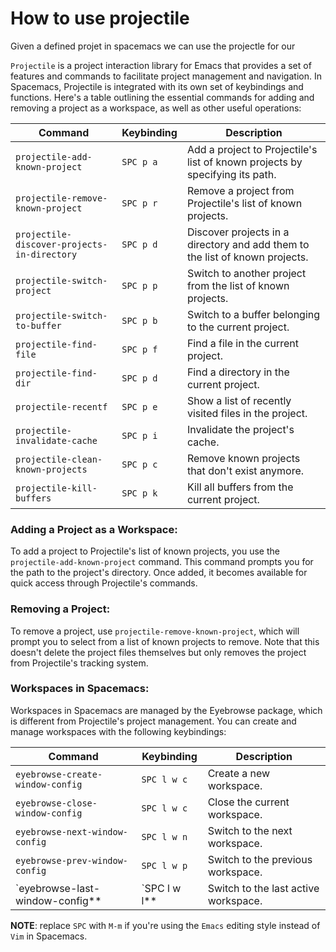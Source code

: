 # How to use projectile

Given a defined projet in spacemacs we can use the projectle for our

`Projectile` is a project interaction library for Emacs that provides a set of
features and commands to facilitate project management and navigation. In
Spacemacs, Projectile is integrated with its own set of keybindings and
functions. Here's a table outlining the essential commands for adding and
removing a project as a workspace, as well as other useful operations:

| Command                                     | Keybinding | Description                                                                  |
| ------------------------------------------- | ---------- | ---------------------------------------------------------------------------- |
| `projectile-add-known-project`              | `SPC p a`  | Add a project to Projectile's list of known projects by specifying its path. |
| `projectile-remove-known-project`           | `SPC p r`  | Remove a project from Projectile's list of known projects.                   |
| `projectile-discover-projects-in-directory` | `SPC p d`  | Discover projects in a directory and add them to the list of known projects. |
| `projectile-switch-project`                 | `SPC p p`  | Switch to another project from the list of known projects.                   |
| `projectile-switch-to-buffer`               | `SPC p b`  | Switch to a buffer belonging to the current project.                         |
| `projectile-find-file`                      | `SPC p f`  | Find a file in the current project.                                          |
| `projectile-find-dir`                       | `SPC p d`  | Find a directory in the current project.                                     |
| `projectile-recentf`                        | `SPC p e`  | Show a list of recently visited files in the project.                        |
| `projectile-invalidate-cache`               | `SPC p i`  | Invalidate the project's cache.                                              |
| `projectile-clean-known-projects`           | `SPC p c`  | Remove known projects that don't exist anymore.                              |
| `projectile-kill-buffers`                   | `SPC p k`  | Kill all buffers from the current project.                                   |

### **Adding a Project as a Workspace:**

To add a project to Projectile's list of known projects, you use the
`projectile-add-known-project` command. This command prompts you for the path to
the project's directory. Once added, it becomes available for quick access
through Projectile's commands.

### **Removing a Project:**

To remove a project, use `projectile-remove-known-project`, which will prompt
you to select from a list of known projects to remove. Note that this doesn't
delete the project files themselves but only removes the project from
Projectile's tracking system.

### **Workspaces in Spacemacs:**

Workspaces in Spacemacs are managed by the Eyebrowse package, which is different
from Projectile's project management. You can create and manage workspaces with
the following keybindings:

| Command                          | Keybinding  | Description                          |
| -------------------------------- | ----------- | ------------------------------------ |
| `eyebrowse-create-window-config` | `SPC l w c` | Create a new workspace.              |
| `eyebrowse-close-window-config`  | `SPC l w c` | Close the current workspace.         |
| `eyebrowse-next-window-config`   | `SPC l w n` | Switch to the next workspace.        |
| `eyebrowse-prev-window-config`   | `SPC l w p` | Switch to the previous workspace.    |
| `eyebrowse-last-window-config**   | `SPC l w l** | Switch to the last active workspace. |

**NOTE**: replace `SPC` with `M-m` if you're using the `Emacs` editing style instead of `Vim` in Spacemacs.
